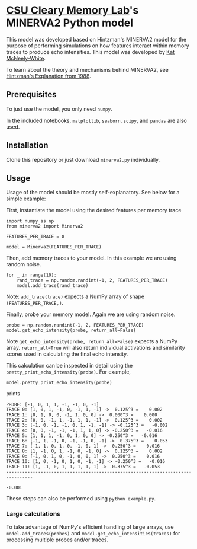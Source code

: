 # [CSU Cleary Memory Lab](http://anne.cleary.colostate.edu/)'s MINERVA2 Python model
This model was developed based on Hintzman's MINERVA2 model for the purpose of performing simulations on how features interact within memory traces to produce echo intensities.
This model was developed by [Kat McNeely-White](http://k.mcneelywhite.com/).

To learn about the theory and mechanisms behind MINERVA2, see [Hintzman's Explanation from 1988](https://www.researchgate.net/publication/232588495_Judgments_of_frequency_and_recognition_memory_in_a_multiple-trace_model).

## Prerequisites
To just use the model, you only need `numpy`. 

In the included notebooks, `matplotlib`, `seaborn`, `scipy`, and `pandas` are also used.

## Installation 
Clone this repository or just download `minerva2.py` individually.

## Usage
Usage of the model should be mostly self-explanatory. See below for a simple example:

First, instantiate the model using the desired features per memory trace
```
import numpy as np
from minerva2 import Minerva2

FEATURES_PER_TRACE = 8

model = Minerva2(FEATURES_PER_TRACE)
```

Then, add memory traces to your model. In this example we are using random noise. 

```
for _ in range(10):
    rand_trace = np.random.randint(-1, 2, FEATURES_PER_TRACE)
    model.add_trace(rand_trace)
```
Note: `add_trace(trace)` expects a NumPy array of shape `(FEATURES_PER_TRACE,)`.

Finally, probe your memory model. Again we are using random noise.

```
probe = np.random.randint(-1, 2, FEATURES_PER_TRACE)
model.get_echo_intensity(probe, return_all=False)
```
Note `get_echo_intensity(probe, return_all=False)` expects a NumPy array. `return_all=True` will also return individual activations and similarity scores used in calculating the final echo intensity.

This calculation can be inspected in detail using the `pretty_print_echo_intensity(probe)`. For example, 
```
model.pretty_print_echo_intensity(probe)
```
prints
```
PROBE: [-1, 0, 1, 1, -1, -1, 0, -1]
TRACE 0: [1, 0, 1, -1, 0, -1, 1, -1] ->  0.125^3 =    0.002
TRACE 1: [0, 1, 0, 0, -1, 1, 0, 0] ->  0.000^3 =    0.000
TRACE 2: [0, 0, -1, 1, -1, 1, 1, -1] ->  0.125^3 =    0.002
TRACE 3: [-1, 0, -1, -1, 0, 1, -1, -1] -> -0.125^3 =   -0.002
TRACE 4: [0, 0, -1, -1, -1, 1, 1, 0] -> -0.250^3 =   -0.016
TRACE 5: [1, 1, 1, -1, 0, 1, 0, 0] -> -0.250^3 =   -0.016
TRACE 6: [-1, 1, -1, 0, -1, -1, 0, -1] ->  0.375^3 =    0.053
TRACE 7: [-1, 1, 0, 1, 0, -1, 0, 1] ->  0.250^3 =    0.016
TRACE 8: [1, -1, 0, 1, -1, 0, -1, 0] ->  0.125^3 =    0.002
TRACE 9: [-1, 0, 1, 0, -1, 0, 0, 1] ->  0.250^3 =    0.016
TRACE 10: [1, 0, -1, 0, 1, 0, -1, -1] -> -0.250^3 =   -0.016
TRACE 11: [1, -1, 0, 1, 1, 1, 1, 1] -> -0.375^3 =   -0.053
--------------------------------------------------------------------------------
                                                                          -0.001
```

These steps can also be performed using `python example.py`.

### Large calculations

To take advantage of NumPy's efficient handling of large arrays, use `model.add_traces(probes)` and `model.get_echo_intensities(traces)` for processing multiple probes and/or traces.
